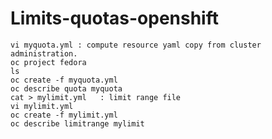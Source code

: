 # Limits-quotas-openshift

    vi myquota.yml : compute resource yaml copy from cluster administration.
    oc project fedora
    ls
    oc create -f myquota.yml 
    oc describe quota myquota 
    cat > mylimit.yml   : limit range file 
    vi mylimit.yml  
    oc create -f mylimit.yml 
    oc describe limitrange mylimit 
